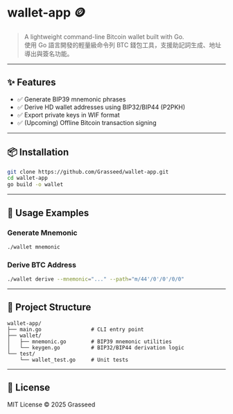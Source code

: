 # wallet-app 🪙

> A lightweight command-line Bitcoin wallet built with Go.  
> 使用 Go 語言開發的輕量級命令列 BTC 錢包工具，支援助記詞生成、地址導出與簽名功能。

---

## ✨ Features

- ✅ Generate BIP39 mnemonic phrases
- ✅ Derive HD wallet addresses using BIP32/BIP44 (P2PKH)
- ✅ Export private keys in WIF format
- ✅ (Upcoming) Offline Bitcoin transaction signing

---

## 📦 Installation

```bash
git clone https://github.com/Grasseed/wallet-app.git
cd wallet-app
go build -o wallet
```

---

## 🧪 Usage Examples

### Generate Mnemonic
```bash
./wallet mnemonic
```

### Derive BTC Address
```bash
./wallet derive --mnemonic="..." --path="m/44'/0'/0'/0/0"
```

---

## 📁 Project Structure

```
wallet-app/
├── main.go                # CLI entry point
├── wallet/
│   ├── mnemonic.go        # BIP39 mnemonic utilities
│   └── keygen.go          # BIP32/BIP44 derivation logic
└── test/
    └── wallet_test.go     # Unit tests
```

---

## 📄 License

MIT License © 2025 Grasseed
